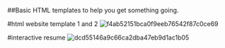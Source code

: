 ##Basic HTML templates to help you get something going.

#html website template 1 and 2
![f4ab52151bca0f9eeb76542f87c0ce69](https://github.com/user-attachments/assets/8f3be8ca-bb51-4e64-8425-99621adf8992)

#interactive resume
![dcd55146a9c66ca2dba47eb9d1ac1b05](https://github.com/user-attachments/assets/3185475c-d9e2-4a2e-9a3b-fbe820204063)

